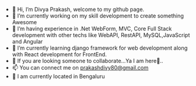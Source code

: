- 👋 Hi, I’m Divya Prakash, welcome to my github page.
- 🔭 I’m currently working on my skill development to create something Awesome
- 👀 I’m having experience in .Net WebForm, MVC, Core Full Stack development with other techs like WebAPI, RestAPI, MySQL,JavaScript and Angular
- 🌱 I’m currently learning django framework for web development along with React development for FrontEnd.
- 💞️ If you are looking someone to collaborate...Ya I am here👋..
- 📫 You can connect me on prakashdivy80@gmail.com
- 📍 I am currently located in Bengaluru
